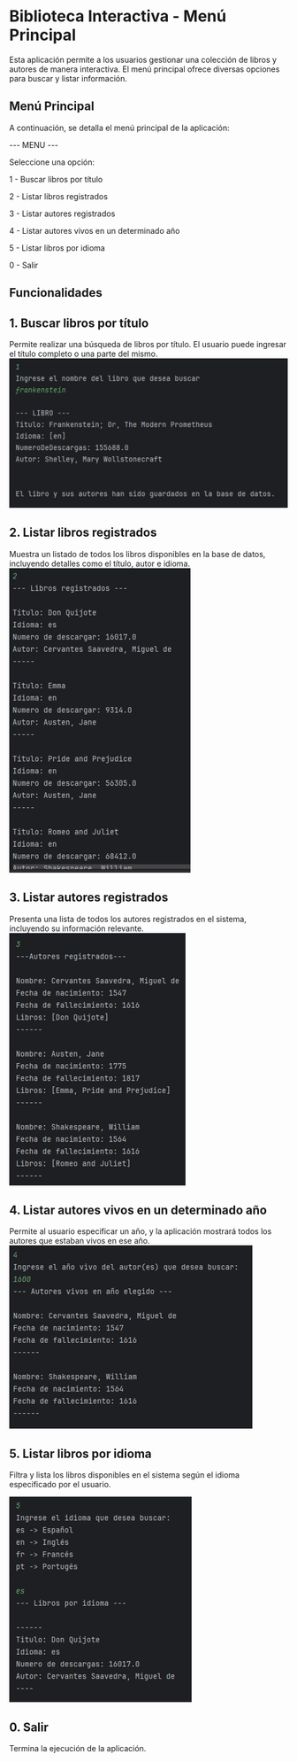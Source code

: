 # Biblioteca Interactiva - Menú Principal

Esta aplicación permite a los usuarios gestionar una colección de libros y autores de manera interactiva. El menú principal ofrece diversas opciones para buscar y listar información.

## Menú Principal

A continuación, se detalla el menú principal de la aplicación:

--- MENU ---

Seleccione una opción:

1 - Buscar libros por título

2 - Listar libros registrados

3 - Listar autores registrados

4 - Listar autores vivos en un determinado año

5 - Listar libros por idioma

0 - Salir

## Funcionalidades

## 1. Buscar libros por título

Permite realizar una búsqueda de libros por título. El usuario puede ingresar el título completo o una parte del mismo.
![](Imagenes/1.png)

## 2. Listar libros registrados

Muestra un listado de todos los libros disponibles en la base de datos, incluyendo detalles como el título, autor e idioma.
![](Imagenes/2.png)

## 3. Listar autores registrados

Presenta una lista de todos los autores registrados en el sistema, incluyendo su información relevante.
![](Imagenes/3.png)

## 4. Listar autores vivos en un determinado año

Permite al usuario especificar un año, y la aplicación mostrará todos los autores que estaban vivos en ese año.
![](Imagenes/4.png)

## 5. Listar libros por idioma

Filtra y lista los libros disponibles en el sistema según el idioma especificado por el usuario.

![](Imagenes/5.png)

## 0. Salir

Termina la ejecución de la aplicación.

